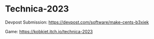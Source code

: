 # Technica-2023

Devpost Submission: https://devpost.com/software/make-cents-b3xiek

Game: https://kobkiet.itch.io/technica-2023
